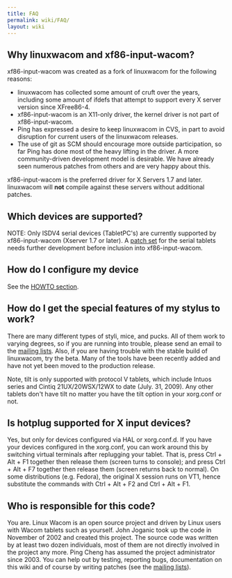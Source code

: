 ```yaml
---
title: FAQ
permalink: wiki/FAQ/
layout: wiki
---
```


Why linuxwacom and xf86-input-wacom?
------------------------------------

xf86-input-wacom was created as a fork of linuxwacom for the following
reasons:

-   linuxwacom has collected some amount of cruft over the years,
    including some amount of ifdefs that attempt to support every X
    server version since XFree86-4.
-   xf86-input-wacom is an X11-only driver, the kernel driver is not
    part of xf86-input-wacom.
-   Ping has expressed a desire to keep linuxwacom in CVS, in part to
    avoid disruption for current users of the linuxwacom releases.
-   The use of git as SCM should encourage more outside participation,
    so far Ping has done most of the heavy lifting in the driver. A more
    community-driven development model is desirable. We have already
    seen numerous patches from others and are very happy about this.

xf86-input-wacom is the preferred driver for X Servers 1.7 and later.
linuxwacom will <b>not</b> compile against these servers without
additional patches.

Which devices are supported?
----------------------------

NOTE: Only ISDV4 serial devices (TabletPC's) are currently supported by
xf86-input-wacom (Xserver 1.7 or later). A [patch
set](http://sourceforge.net/mailarchive/forum.php?thread_name=4BEB198B.9030809%40sleif.de&forum_name=linuxwacom-discuss)
for the serial tablets needs further development before inclusion into
xf86-input-wacom.

How do I configure my device
----------------------------

See the [HOWTO section](/wiki/HOWTO_section "wikilink").

How do I get the special features of my stylus to work?
-------------------------------------------------------

There are many different types of styli, mice, and pucks. All of them
work to varying degrees, so if you are running into trouble, please send
an email to the [mailing lists](mailing_lists "wikilink"). Also, if you
are having trouble with the stable build of linuxwacom, try the beta.
Many of the tools have been recently added and have not yet been moved
to the production release.

Note, tilt is only supported with protocol V tablets, which include
Intuos series and Cintiq 21UX/20WSX/12WX to date (July. 31, 2009). Any
other tablets don't have tilt no matter you have the tilt option in your
xorg.conf or not.

Is hotplug supported for X input devices?
-----------------------------------------

Yes, but only for devices configured via HAL or xorg.conf.d. If you have
your devices configured in the xorg.conf, you can work around this by
switching virtual terminals after replugging your tablet. That is, press
Ctrl + Alt + F1 together then release them (screen turns to console);
and press Ctrl + Alt + F7 together then release them (screen returns
back to normal). On some distributions (e.g. Fedora), the original X
session runs on VT1, hence substitute the commands with Ctrl + Alt + F2
and Ctrl + Alt + F1.

Who is responsible for this code?
---------------------------------

You are. Linux Wacom is an open source project and driven by Linux users
with Wacom tablets such as yourself. John Joganic took up the code in
November of 2002 and created this project. The source code was written
by at least two dozen individuals, most of them are not directly
involved in the project any more. Ping Cheng has assumed the project
administrator since 2003. You can help out by testing, reporting bugs,
documentation on this wiki and of course by writing patches (see the
[mailing lists](mailing_lists "wikilink")).
